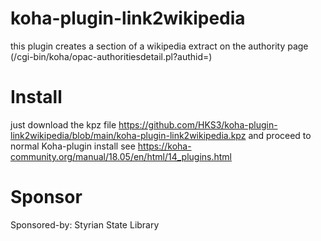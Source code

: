 # koha-plugin-link2wikipedia

this plugin creates a section of a wikipedia extract on the authority page (/cgi-bin/koha/opac-authoritiesdetail.pl?authid=<authid>)

# Install

just download the kpz file https://github.com/HKS3/koha-plugin-link2wikipedia/blob/main/koha-plugin-link2wikipedia.kpz and proceed to 
normal Koha-plugin install see https://koha-community.org/manual/18.05/en/html/14_plugins.html

# Sponsor

Sponsored-by: Styrian State Library
